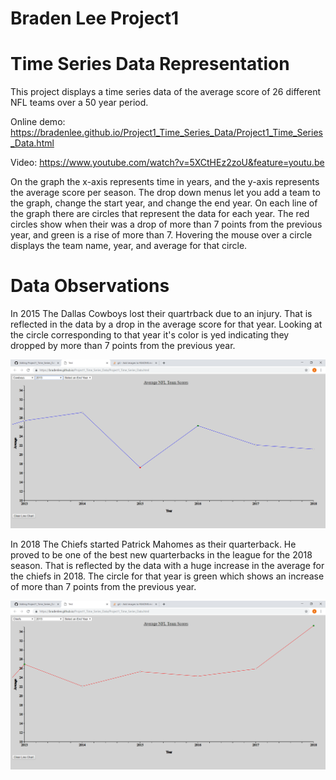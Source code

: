 # Braden Lee Project1
# Time Series Data Representation

This project displays a time series data of the average score of 26 different NFL teams over a 50 year period.

Online demo: https://bradenlee.github.io/Project1_Time_Series_Data/Project1_Time_Series_Data.html

Video: https://www.youtube.com/watch?v=5XCtHEz2zoU&feature=youtu.be

On the graph the x-axis represents time in years, and the y-axis represents the average score per season.
The drop down menus let you add a team to the graph, change the start year, and change the end year.
On each line of the graph there are circles that represent the data for each year. 
The red circles show when their was a drop of more than 7 points from the previous year, and green is a rise of more than 7.
Hovering the mouse over a circle displays the team name, year, and average for that circle.

# Data Observations

In 2015 The Dallas Cowboys lost their quartrback due to an injury. That is reflected in the data by a drop in the average score for that
year. Looking at the circle corresponding to that year it's color is yed indicating they dropped by more than 7 points from the previous year.

![alt text](https://github.com/BradenLee/Project1_Time_Series_Data/blob/master/Cowboys%202015.png)

In 2018 The Chiefs started Patrick Mahomes as their quarterback. He proved to be one of the best new quarterbacks in the league for the 
2018 season. That is reflected by the data with a huge increase in the average for the chiefs in 2018. The circle for that year is green 
which shows an increase of more than 7 points from the previous year.

![alt text](https://github.com/BradenLee/Project1_Time_Series_Data/blob/master/Chiefs%202018.png)
